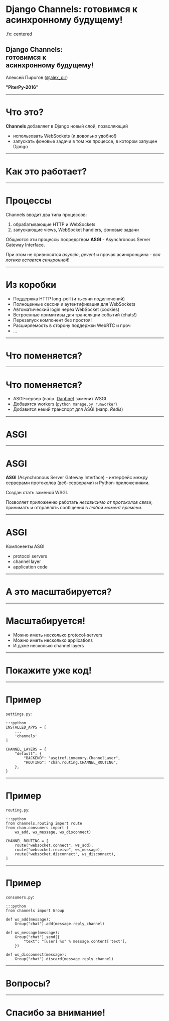 # Django Channels: готовимся к асинхронному будущему!

.fx: centered

## Django Channels:<br/>готовимся к<br/>асинхронному будущему!

Алексей Пирогов ([@alex_pir]())

**"PiterPy-2016"**

---

# Что это?

**Channels** добавляет в Django новый слой, позволяющий

- использовать WebSockets (и довольно удобно!)
- запускать фоновые задачи в том же процессе, в котором запущен Django

---

# Как это работает?

---

# Процессы

Channels вводит два типа процессов:

1. обрабатывающие HTTP и WebSockets
1. запускающие views, WebSocket handlers, фоновые задачи

Общаются эти процессы посредством **ASGI** - Asynchronous Server Gateway Interface.

При этом не привносятся *asyncio*, *gevent* и прочая асинхронщина - *вся логика остается синхронной*!

---

# Из коробки

- Поддержка HTTP long-poll (и тысячи подключений)
- Полноценные сессии и аутентификация для WebSockets
- Автоматический login через WebSocket (cookies)
- Встроенные примитивы для трансляции событий (chats!)
- Перезапуск компонент без простоя!
- Расширяемость в сторону поддержки WebRTC и проч
- ...

---

# Что поменяется?

---

# Что поменяется?

- ASGI-сервер (напр. [Daphne](http://github.com/andrewgodwin/daphne)) заменит WSGI
- Добавятся workers (``python manage.py runworker``)
- Добавится некий транспорт для ASGI (напр. *Redis*)

---

# ASGI

---

# ASGI

**ASGI** (Asynchronous Server Gateway Interface) - интерфейс между серверами протоколов
(веб-серверами) и Python-приложениями.

Создан стать заменой WSGI.

Позволяет приложению работать *независимо от протоколов связи*, принимать и отправлять
сообщения в *любой момент времени*.

---

# ASGI

Компоненты ASGI

- protocol servers
- channel layer
- application code

---

# А это масштабируется?

---

# Масштабируется!

- Можно иметь несколько protocol-servers
- Можно иметь несколько applications
- И даже несколько channel layers

---

# Покажите уже код!

---

# Пример

``settings.py``:

    :::python
    INSTALLED_APPS = [
        ...
        'channels'
    ]

    CHANNEL_LAYERS = {
        "default": {
            "BACKEND": "asgiref.inmemory.ChannelLayer",
            "ROUTING": "chan.routing.CHANNEL_ROUTING",
        },
    }

---

# Пример

``routing.py``:

    :::python
    from channels.routing import route
    from chan.consumers import (
        ws_add, ws_message, ws_disconnect)

    CHANNEL_ROUTING = [
        route("websocket.connect", ws_add),
        route("websocket.receive", ws_message),
        route("websocket.disconnect", ws_disconnect),
    ]

---

# Пример

``consumers.py``:

    :::python
    from channels import Group

    def ws_add(message):
        Group("chat").add(message.reply_channel)

    def ws_message(message):
        Group("chat").send({
            "text": "[user] %s" % message.content['text'],
        })

    def ws_disconnect(message):
        Group("chat").discard(message.reply_channel)

---

# Вопросы?

---

# Спасибо за внимание!
